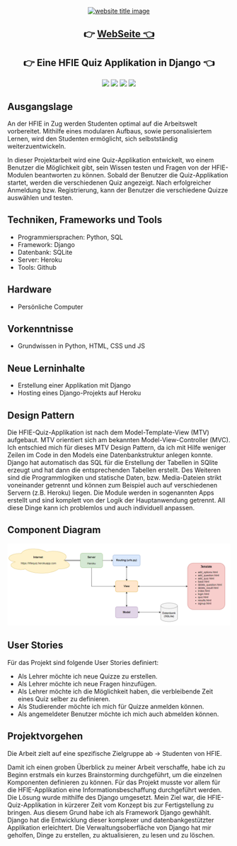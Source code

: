<p align="center">
    <a href="ec2-3-140-189-226.us-east-2.compute.amazonaws.com"><img src="https://capsule-render.vercel.app/api?type=rect&color=009ACD&height=100&section=header&text=HFIE Quiz&fontSize=60%&fontColor=ffffff" alt="website title image"></a>
    <h2 align="center">👉 <a href="https://hfiequiz.herokuapp.com" >WebSeite 👈</a></h2>
    <h2 align="center">👉 Eine HFIE Quiz Applikation in Django 👈</h2>
</p>

<p align="center">
    <img src="https://img.shields.io/badge/language-HTML-blue?style=for-the-badge">
    <img src="https://img.shields.io/badge/language-CSS-blue?style=for-the-badge">
    <img src="https://img.shields.io/badge/language-BootStrap-blue?style=for-the-badge">
    <img src="https://img.shields.io/badge/language-Django-blue?style=for-the-badge">  
</p>

## Ausgangslage

An der HFIE in Zug werden Studenten optimal auf die Arbeitswelt vorbereitet. Mithilfe eines modularen Aufbaus, sowie personalisiertem Lernen, wird den Studenten ermöglicht, sich selbstständig weiterzuentwickeln. 

In dieser Projektarbeit wird eine Quiz-Applikation entwickelt, wo einem Benutzer die Möglichkeit gibt, sein Wissen testen und Fragen von der HFIE-Modulen beantworten zu können. Sobald der Benutzer die Quiz-Applikation startet, werden die verschiedenen Quiz angezeigt. Nach erfolgreicher Anmeldung bzw. Registrierung, kann der Benutzer die verschiedene Quizze auswählen und testen.

## Techniken, Frameworks und Tools

- Programmiersprachen: Python, SQL
- Framework: Django
- Datenbank: SQLite
- Server: Heroku
- Tools: Github

## Hardware

- Persönliche Computer

## Vorkenntnisse 
- Grundwissen in Python, HTML, CSS und JS

## Neue Lerninhalte

- Erstellung einer Applikation mit Django
- Hosting eines Django-Projekts auf Heroku

## Design Pattern

Die HFIE-Quiz-Applikation ist nach dem Model-Template-View (MTV) aufgebaut. MTV orientiert sich am bekannten Model-View-Controller (MVC). Ich entschied mich für dieses MTV Design Pattern, da ich mit Hilfe weniger Zeilen im Code in den Models eine Datenbankstruktur anlegen konnte. Django hat automatisch das SQL für die Erstellung der Tabellen in SQlite erzeugt und hat dann die entsprechenden Tabellen erstellt. Des Weiteren sind die Programmlogiken und statische Daten, bzw. Media-Dateien strikt voneinander getrennt und können zum Beispiel auch auf verschiedenen Servern (z.B. Heroku) liegen. Die Module werden in sogenannten Apps erstellt und sind komplett von der Logik der Hauptanwendung getrennt. All diese Dinge kann ich problemlos und auch individuell anpassen.

## Component Diagram

![Component Diagram](component_diagram.PNG)

## User Stories

Für das Projekt sind folgende User Stories definiert:

- Als Lehrer möchte ich neue Quizze zu erstellen.
- Als Lehrer möchte ich neue Fragen hinzufügen.
- Als Lehrer möchte ich die Möglichkeit haben, die verbleibende Zeit eines Quiz selber zu definieren.
- Als Studierender möchte ich mich für Quizze anmelden können.
- Als angemeldeter Benutzer möchte ich mich auch abmelden können.

## Projektvorgehen

Die Arbeit zielt auf eine spezifische Zielgruppe ab &rarr; Studenten von HFIE.

Damit ich einen groben Überblick zu meiner Arbeit verschaffe, habe ich zu Beginn erstmals ein kurzes Brainstorming durchgeführt, um die einzelnen Komponenten definieren zu können. Für das Projekt musste vor allem für die HFIE-Applikation eine Informationsbeschaffung durchgeführt werden. Die Lösung wurde mithilfe des Django umgesetzt. Mein Ziel war, die HFIE-Quiz-Applikation in kürzerer Zeit vom Konzept bis zur Fertigstellung zu bringen. Aus diesem Grund habe ich als Framework Django gewhählt. Django hat die Entwicklung dieser komplexer und datenbankgestützter Applikation erleichtert. Die Verwaltungsoberfläche von Django hat mir geholfen, Dinge zu erstellen, zu aktualisieren, zu lesen und zu löschen.
